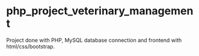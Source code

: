 # php_project_veterinary_management
 
Project done with PHP, MySQL database connection and frontend with html/css/bootstrap.